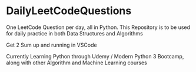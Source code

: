﻿# DailyLeetCodeQuestions
One LeetCode Question per day, all in Python.
This Repository is to be used for daily practice in both Data Structures and Algorithms

Get 2 Sum up and running in VSCode

Currently Learning Python through Udemy / Modern Python 3 Bootcamp, along with other Algorithm and Machine Learning courses
